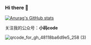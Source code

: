 ### Hi there 👋

<!--
**jeremylai7/jeremylai7** is a ✨ _special_ ✨ repository because its `README.md` (this file) appears on your GitHub profile.

Here are some ideas to get you started:


- 💬 Ask me about ...
- 📫 How to reach me: ...
- 😄 Pronouns: ...
- ⚡ Fun fact: ...
-->
[![Anurag's GitHub stats](https://github-readme-stats.vercel.app/api?username=jeremylai7&show_icons=true&theme=cobalt)](https://github.com/anuraghazra/github-readme-stats)

关注我的公众号：**小码code**

![qrcode_for_gh_48118ba6d9e5_258 (3)](https://user-images.githubusercontent.com/11553237/187153156-dadb0563-4006-4fe7-b51d-e816f2092d80.jpg)


<!-- ![](./profile-3d-contrib/profile-green.svg#gh-light-mode-only)
![](./profile-3d-contrib/profile-night-green.svg#gh-dark-mode-only) -->
